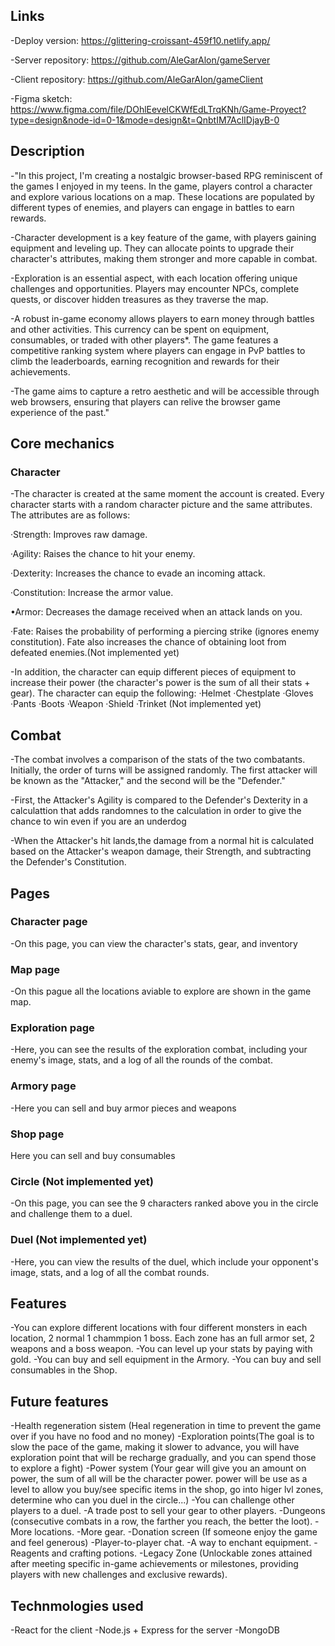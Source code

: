 ## Links

-Deploy version: https://glittering-croissant-459f10.netlify.app/

-Server repository: https://github.com/AleGarAlon/gameServer

-Client repository: https://github.com/AleGarAlon/gameClient

-Figma sketch: https://www.figma.com/file/DOhlEevelCKWfEdLTrqKNh/Game-Proyect?type=design&node-id=0-1&mode=design&t=QnbtIM7AclIDjayB-0

## Description

-"In this project, I'm creating a nostalgic browser-based RPG reminiscent of the games I enjoyed in my teens. In the game, players control a character and explore various locations on a map. These locations are populated by different types of enemies, and players can engage in battles to earn rewards.

-Character development is a key feature of the game, with players gaining equipment and leveling up. They can allocate points to upgrade their character's attributes, making them stronger and more capable in combat.

-Exploration is an essential aspect, with each location offering unique challenges and opportunities. Players may encounter NPCs, complete quests, or discover hidden treasures as they traverse the map.

-A robust in-game economy allows players to earn money through battles and other activities. This currency can be spent on equipment, consumables, or traded with other players\*. The game features a competitive ranking system where players can engage in PvP battles to climb the leaderboards, earning recognition and rewards for their achievements.

-The game aims to capture a retro aesthetic and will be accessible through web browsers, ensuring that players can relive the browser game experience of the past."

## Core mechanics

### Character

-The character is created at the same moment the account is created. Every character starts with a random character picture and the same attributes. The attributes are as follows:

·Strength: Improves raw damage.

·Agility: Raises the chance to hit your enemy.

·Dexterity: Increases the chance to evade an incoming attack.

·Constitution: Increase the armor value.

•Armor: Decreases the damage received when an attack lands on you.

·Fate: Raises the probability of performing a piercing strike (ignores enemy constitution). Fate also increases the chance of obtaining loot from defeated enemies.(Not implemented yet)

-In addition, the character can equip different pieces of equipment to increase their power (the character's power is the sum of all their stats + gear). The character can equip the following:
·Helmet
·Chestplate
·Gloves
·Pants
·Boots
·Weapon
·Shield
·Trinket (Not implemented yet)

## Combat

-The combat involves a comparison of the stats of the two combatants. Initially, the order of turns will be assigned randomly. The first attacker will be known as the "Attacker," and the second will be the "Defender."

-First, the Attacker's Agility is compared to the Defender's Dexterity in a calculattion that adds randomnes to the calculation in order to give the chance to win even if you are an underdog

-When the Attacker's hit lands,the damage from a normal hit is calculated based on the Attacker's weapon damage, their Strength, and subtracting the Defender's Constitution.


## Pages

### Character page

-On this page, you can view the character's stats, gear, and inventory

### Map page

-On this pague all the locations aviable to explore are shown in the game map.

### Exploration page

-Here, you can see the results of the exploration combat, including your enemy's image, stats, and a log of all the rounds of the combat.

### Armory page

-Here you can sell and buy armor pieces and weapons

### Shop page

Here you can sell and buy consumables

### Circle (Not implemented yet)

-On this page, you can see the 9 characters ranked above you in the circle and challenge them to a duel.

### Duel (Not implemented yet)

-Here, you can view the results of the duel, which include your opponent's image, stats, and a log of all the combat rounds.

## Features

-You can explore different locations with four different monsters in each location, 2 normal 1 chammpion 1 boss. Each zone has an full armor set, 2 weapons and a boss weapon.
-You can level up your stats by paying with gold.
-You can buy and sell equipment in the Armory.
-You can buy and sell consumables in the Shop.

## Future features


-Health regeneration sistem (Heal regeneration in time to prevent the game over if you have no food and no money)
-Exploration points(The goal is to slow the pace of the game, making it slower to advance, you will have exploration point that will be recharge gradually, and you can spend those to explore a fight)
-Power system (Your gear will give you an amount on power, the sum of all will be the character power. power will be use as a level to allow you buy/see specific items in the shop, go into higer lvl zones, determine who can you duel in the circle...) 
-You can challenge other players to a duel.
-A trade post to sell your gear to other players.
-Dungeons (consecutive combats in a row, the farther you reach, the better the loot).
-More locations.
-More gear.
-Donation screen (If someone enjoy the game and feel generous)
-Player-to-player chat.
-A way to enchant equipment.
-Reagents and crafting potions.
-Legacy Zone (Unlockable zones attained after meeting specific in-game achievements or milestones, providing players with new challenges and exclusive rewards).

## Technmologies used

-React for the client
-Node.js + Express for the server
-MongoDB
